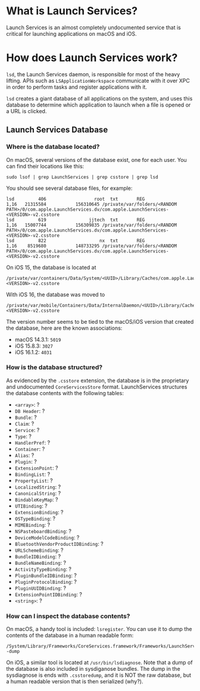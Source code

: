 # What is Launch Services?

Launch Services is an almost completely undocumented service that is critical for launching applications on macOS and iOS.

# How does Launch Services work?

`lsd`, the Launch Services daemon, is responsible for most of the heavy lifting. APIs such as `LSApplicationWorkspace` communicate with it over XPC in order to perform tasks and register applications with it.

`lsd` creates a giant database of all applications on the system, and uses this database to determine which application to launch when a file is opened or a URL is clicked.

## Launch Services Database

### Where is the database located?
On macOS, several versions of the database exist, one for each user. You can find their locations like this:

```shell
sudo lsof | grep LaunchServices | grep csstore | grep lsd
```

You should see several database files, for example:
```
lsd         406                  root  txt       REG               1,16   21315584           156310645 /private/var/folders/<RANDOM PATH>/0/com.apple.LaunchServices.dv/com.apple.LaunchServices-<VERSION>-v2.csstore
lsd         619                jjtech  txt       REG               1,16   15007744           156309835 /private/var/folders/<RANDOM PATH>/0/com.apple.LaunchServices.dv/com.apple.LaunchServices-<VERSION>-v2.csstore
lsd         822                    nx  txt       REG               1,16    8519680           148733295 /private/var/folders/<RANDOM PATH>/0/com.apple.LaunchServices.dv/com.apple.LaunchServices-<VERSION>-v2.csstore
```

On iOS 15, the database is located at 
```
/private/var/containers/Data/System/<UUID>/Library/Caches/com.apple.LaunchServices-<VERSION>-v2.csstore
```
With iOS 16, the database was moved to 
```
/private/var/mobile/Containers/Data/InternalDaemon/<UUID>/Library/Caches/com.apple.LaunchServices-<VERSION>-v2.csstore
```

The version number seems to be tied to the macOS/iOS version that created the database, here are the known associations:
- macOS 14.3.1: `5019`
- iOS 15.8.3: `3027`
- iOS 16.1.2: `4031`

### How is the database structured?
As evidenced by the `.csstore` extension, the database is in the proprietary and undocumented `CoreServicesStore` format.
LaunchServices structures the database contents with the following tables:

- `<array>`: ?
- `DB Header`: ?
- `Bundle`: ?
- `Claim`: ?
- `Service`: ?
- `Type`: ?
- `HandlerPref`: ?
- `Container`: ?
- `Alias`: ?
- `Plugin`: ?
- `ExtensionPoint`: ?
- `BindingList`: ?
- `PropertyList`: ?
- `LocalizedString`: ?
- `CanonicalString`: ?
- `BindableKeyMap`: ?
- `UTIBinding`: ?
- `ExtensionBinding`: ?
- `OSTypeBinding`: ?
- `MIMEBinding`: ?
- `NSPasteboardBinding`: ?
- `DeviceModelCodeBinding`: ?
- `BluetoothVendorProductIDBinding`: ?
- `URLSchemeBinding`: ?
- `BundleIDBinding`: ?
- `BundleNameBinding`: ?
- `ActivityTypeBinding`: ?
- `PluginBundleIDBinding`: ?
- `PluginProtocolBinding`: ?
- `PluginUUIDBinding`: ?
- `ExtensionPointIDBinding`: ?
- `<string>`: ?

### How can I inspect the database contents?
On macOS, a handy tool is included: `lsregister`. You can use it to dump the contents of the database in a human readable form:
```shell
/System/Library/Frameworks/CoreServices.framework/Frameworks/LaunchServices.framework/Support/lsregister -dump
```

On iOS, a similar tool is located at `/usr/bin/lsdiagnose`. Note that a dump of the database is also included in sysdiganose bundles. The dump in the sysdiagnose is ends with `.csstoredump`, and it is NOT the raw database, but a human readable version that is then serialized (why?).

